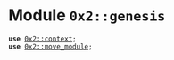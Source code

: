 
<a name="0x2_genesis"></a>

# Module `0x2::genesis`





<pre><code><b>use</b> <a href="context.md#0x2_context">0x2::context</a>;
<b>use</b> <a href="move_module.md#0x2_move_module">0x2::move_module</a>;
</code></pre>
